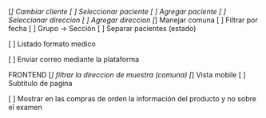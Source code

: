 [*] Cambiar cliente
[ ] Seleccionar paciente
[ ] Agregar paciente
[ ] Seleccionar direccion
[ ] Agregar direccion
[*] Manejar comuna
[ ] Filtrar por fecha
[ ] Grupo -> Sección
[ ] Separar pacientes (estado)

[ ] Listado formato medico

[ ] Enviar correo mediante la plataforma

FRONTEND
[*] filtrar la direccion de muestra (comuna)
[*] Vista mobile
[ ] Subtitulo de pagina

[ ] Mostrar en las compras de orden la información del producto y no sobre el examen
